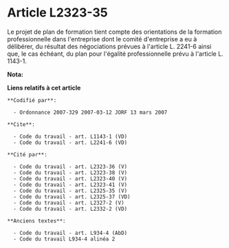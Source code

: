# Article L2323-35

Le projet de plan de formation tient compte des orientations de la formation professionnelle dans l'entreprise dont le comité
d'entreprise a eu à délibérer, du résultat des négociations prévues à l'article L. 2241-6 ainsi que, le cas échéant, du plan
pour l'égalité professionnelle prévu à l'article L. 1143-1.

**Nota:**



**Liens relatifs à cet article**

	**Codifié par**:

	  - Ordonnance 2007-329 2007-03-12 JORF 13 mars 2007

	**Cite**:

	  - Code du travail - art. L1143-1 (VD)
	  - Code du travail - art. L2241-6 (VD)

	**Cité par**:

	  - Code du travail - art. L2323-36 (V)
	  - Code du travail - art. L2323-38 (V)
	  - Code du travail - art. L2323-40 (V)
	  - Code du travail - art. L2323-41 (V)
	  - Code du travail - art. L2325-35 (V)
	  - Code du travail - art. L2325-37 (VD)
	  - Code du travail - art. L2327-2 (V)
	  - Code du travail - art. L2332-2 (VD)

	**Anciens textes**:

	  - Code du travail - art. L934-4 (AbD)
	  - Code du travail L934-4 alinéa 2
